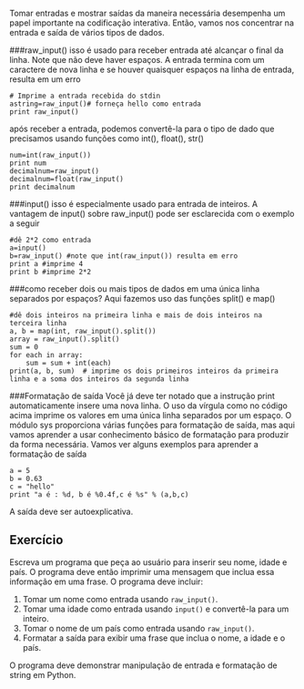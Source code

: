 Tomar entradas e mostrar saídas da maneira necessária desempenha um papel importante na codificação interativa. Então, vamos nos concentrar na entrada e saída de vários tipos de dados.

###raw_input()
isso é usado para receber entrada até alcançar o final da linha. Note que não deve haver espaços. A entrada termina com um caractere de nova linha e se houver quaisquer espaços na linha de entrada, resulta em um erro

    # Imprime a entrada recebida do stdin
    astring=raw_input()# forneça hello como entrada
    print raw_input()

após receber a entrada, podemos convertê-la para o tipo de dado que precisamos usando funções como int(), float(), str()

    num=int(raw_input())
    print num
    decimalnum=raw_input()
    decimalnum=float(raw_input()
    print decimalnum

###input()
isso é especialmente usado para entrada de inteiros. A vantagem de input() sobre raw_input() pode ser esclarecida com o exemplo a seguir

    #dê 2*2 como entrada
    a=input()
    b=raw_input() #note que int(raw_input()) resulta em erro
    print a #imprime 4
    print b #imprime 2*2

###como receber dois ou mais tipos de dados em uma única linha separados por espaços?
Aqui fazemos uso das funções split() e map()

    #dê dois inteiros na primeira linha e mais de dois inteiros na terceira linha
    a, b = map(int, raw_input().split())
    array = raw_input().split()
    sum = 0
    for each in array:
        sum = sum + int(each)
    print(a, b, sum)  # imprime os dois primeiros inteiros da primeira linha e a soma dos inteiros da segunda linha

###Formatação de saída
Você já deve ter notado que a instrução print automaticamente insere uma nova linha. O uso da vírgula como no código acima imprime os valores em uma única linha separados por um espaço. O módulo sys proporciona várias funções para formatação de saída, mas aqui vamos aprender a usar conhecimento básico de formatação para produzir da forma necessária. Vamos ver alguns exemplos para aprender a formatação de saída

    a = 5
    b = 0.63
    c = "hello"
    print "a é : %d, b é %0.4f,c é %s" % (a,b,c)

A saída deve ser autoexplicativa.

Exercício
--------

Escreva um programa que peça ao usuário para inserir seu nome, idade e país. O programa deve então imprimir uma mensagem que inclua essa informação em uma frase. O programa deve incluir:

1. Tomar um nome como entrada usando `raw_input()`.
2. Tomar uma idade como entrada usando `input()` e convertê-la para um inteiro.
3. Tomar o nome de um país como entrada usando `raw_input()`.
4. Formatar a saída para exibir uma frase que inclua o nome, a idade e o país.

O programa deve demonstrar manipulação de entrada e formatação de string em Python.